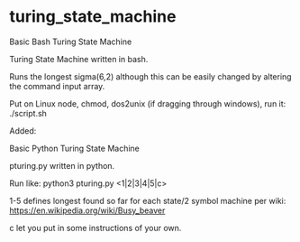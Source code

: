 # turing_state_machine
Basic Bash Turing State Machine

Turing State Machine written in bash. 

Runs the longest sigma(6,2) although this can be easily changed by altering the command input array. 

Put on Linux node, chmod, dos2unix (if dragging through windows), run it: ./script.sh



Added:

Basic Python Turing State Machine

pturing.py written in python.

Run like: python3 pturing.py <1|2|3|4|5|c>

1-5 defines longest found so far for each state/2 symbol machine per wiki: https://en.wikipedia.org/wiki/Busy_beaver

c let you put in some instructions of your own.
